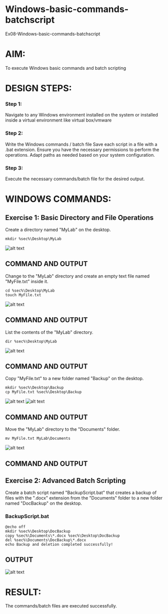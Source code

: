 # Windows-basic-commands-batchscript
Ex08-Windows-basic-commands-batchscript

# AIM:
To execute Windows basic commands and batch scripting

# DESIGN STEPS:

### Step 1:

Navigate to any Windows environment installed on the system or installed inside a virtual environment like virtual box/vmware 

### Step 2:

Write the Windows commands / batch file
Save each script in a file with a .bat extension.
Ensure you have the necessary permissions to perform the operations.
Adapt paths as needed based on your system configuration.
### Step 3:

Execute the necessary commands/batch file for the desired output. 




# WINDOWS COMMANDS:
## Exercise 1: Basic Directory and File Operations
Create a directory named "MyLab" on the desktop.
```
mkdir %sec%\Desktop\MyLab
```
![alt text](image.png)

## COMMAND AND OUTPUT

Change to the "MyLab" directory and create an empty text file named "MyFile.txt" inside it.
```
cd %sec%\Desktop\MyLab
touch MyFile.txt
```
![alt text](image-1.png)

## COMMAND AND OUTPUT

List the contents of the "MyLab" directory.
```
dir %sec%\Desktop\MyLab
```
![alt text](image-2.png)

## COMMAND AND OUTPUT

Copy "MyFile.txt" to a new folder named "Backup" on the desktop.
```
mkdir %sec%\Desktop\Backup
cp MyFile.txt %sec%\Desktop\Backup
```
![alt text](image-3.png)
![alt text](image-4.png)

## COMMAND AND OUTPUT

Move the "MyLab" directory to the "Documents" folder.
```
mv MyFile.txt MyLab\Documents
```
![alt text](image-5.png)

## COMMAND AND OUTPUT


## Exercise 2: Advanced Batch Scripting
Create a batch script named "BackupScript.bat" that creates a backup of files with the ".docx" extension from the "Documents" folder to a new folder named "DocBackup" on the desktop.

### BackupScript.bat
```
@echo off
mkdir %sec%\Desktop\DocBackup
copy %sec%\Documents\*.docx %sec%\Desktop\DocBackup
del %sec%\Documents\DocBackup\*.docx
echo Backup and deletion completed successfully!
```




## OUTPUT

![alt text](image-6.png)



# RESULT:
The commands/batch files are executed successfully.
